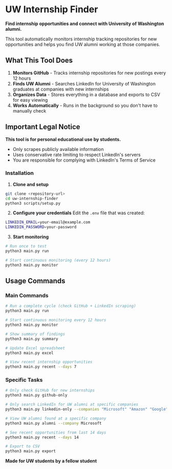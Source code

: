 # UW Internship Finder

**Find internship opportunities and connect with University of Washington alumni.**

This tool automatically monitors internship tracking repositories for new opportunities and helps you find UW alumni working at those companies.

## What This Tool Does

1. **Monitors GitHub** - Tracks internship repositories for new postings every 12 hours
2. **Finds UW Alumni** - Searches LinkedIn for University of Washington graduates at companies with new internships
3. **Organizes Data** - Stores everything in a database and exports to CSV for easy viewing
4. **Works Automatically** - Runs in the background so you don't have to manually check

## Important Legal Notice

**This tool is for personal educational use by students.**
- Only scrapes publicly available information
- Uses conservative rate limiting to respect LinkedIn's servers
- You are responsible for complying with LinkedIn's Terms of Service


### Installation

1. **Clone and setup**
```bash
git clone <repository-url>
cd uw-internship-finder
python3 scripts/setup.py
```

2. **Configure your credentials**
Edit the `.env` file that was created:
```bash
LINKEDIN_EMAIL=your-email@example.com
LINKEDIN_PASSWORD=your-password
```

3. **Start monitoring**
```bash
# Run once to test
python3 main.py run

# Start continuous monitoring (every 12 hours)
python3 main.py monitor
```

## Usage Commands

### Main Commands

```bash
# Run a complete cycle (check GitHub + LinkedIn scraping)
python3 main.py run

# Start continuous monitoring every 12 hours
python3 main.py monitor

# Show summary of findings
python3 main.py summary

# Update Excel spreadsheet
python3 main.py excel

# View recent internship opportunities
python3 main.py recent --days 7
```

### Specific Tasks

```bash
# Only check GitHub for new internships
python3 main.py github-only

# Only search LinkedIn for UW alumni at specific companies
python3 main.py linkedin-only --companies "Microsoft" "Amazon" "Google"

# View UW alumni found at a specific company
python3 main.py alumni --company Microsoft

# See recent opportunities from last 14 days
python3 main.py recent --days 14

# Export to CSV
python3 main.py export
```



**Made for UW students by a fellow student**   
